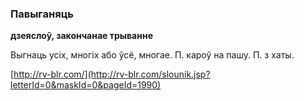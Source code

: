 ### Павыганяць
**дзеяслоў, закончанае трыванне**

Выгнаць усіх, многіх або ўсё, многае. П. кароў на пашу. П. з хаты.

<a rel="author">[http://rv-blr.com/](http://rv-blr.com/slounik.jsp?letterId=0&maskId=0&pageId=1990)</a>
